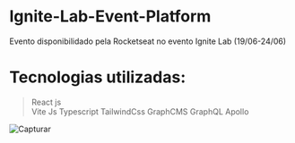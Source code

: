 # Ignite-Lab-Event-Platform

Evento disponibilidado pela Rocketseat no evento Ignite Lab (19/06-24/06)
# Tecnologias utilizadas:
>React js <br/>
>Vite Js
>Typescript
>TailwindCss
>GraphCMS
>GraphQL
>Apollo


![Capturar](https://user-images.githubusercontent.com/62970346/174921713-3e448b9b-6bea-4a31-8215-b4e158b20b1e.PNG)
